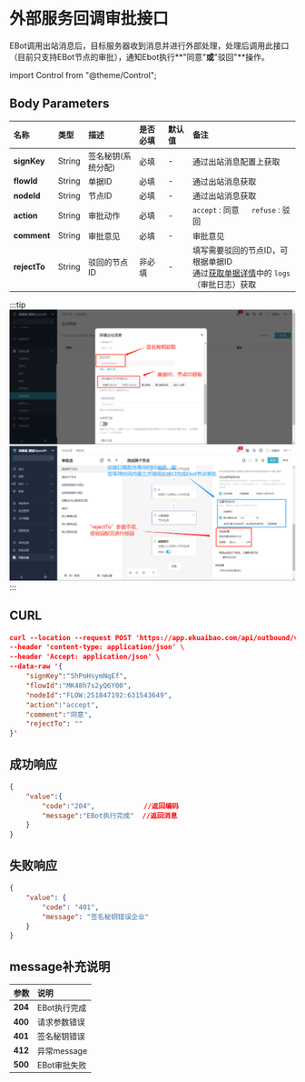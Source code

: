 # 外部服务回调审批接口
EBot调用出站消息后，目标服务器收到消息并进行外部处理，处理后调用此接口（目前只支持EBot节点的审批），通知Ebot执行**"同意"**或**"驳回"**操作。

import Control from "@theme/Control";

<Control
method="POST"
url="/api/outbound/v1/approval"
/>

## Body Parameters

| 名称 | 类型 | 描述 | 是否必填 | 默认值 | 备注 |
| :--- | :--- | :--- | :--- |:--- | :--- |
| **signKey**  | String | 签名秘钥(系统分配) | 必填  | - | 通过出站消息配置上获取 |
| **flowId**   | String | 单据ID	          | 必填  | - | 通过出站消息获取 |
| **nodeId**   | String | 节点ID	          | 必填  | - | 通过出站消息获取 |
| **action**   | String | 审批动作	      | 必填  | - | `accept` : 同意 &emsp; `refuse` : 驳回 |
| **comment**  | String | 审批意见          | 必填  | - | 审批意见 |
| **rejectTo** | String | 驳回的节点ID      | 非必填 | - | 填写需要驳回的节点ID，可根据单据ID<br/>通过[获取单据详情](/docs/open-api/flows/get-forms-details)中的 `logs`（审批日志）获取 |

:::tip
![image](images/出站参数获取.png)
![image](images/接口介绍.png)
:::

## CURL
```json
curl --location --request POST 'https://app.ekuaibao.com/api/outbound/v1/approval?accessToken=Un0bxmbZ0w8c00' \
--header 'content-type: application/json' \
--header 'Accept: application/json' \
--data-raw '{
    "signKey":"5hPoHsymNqEf",
    "flowId":"MK48h7s2yQ6Y00",
    "nodeId":"FLOW:251847192:631543649",
    "action":"accept",
    "comment":"同意",
    "rejectTo": ""
}'
```

## 成功响应
```json
{
	"value":{
        "code":"204",            //返回编码
        "message":"EBot执行完成"  //返回消息
    }
}
```

## 失败响应
```json
{
    "value": {
        "code": "401",
        "message": "签名秘钥错误企业"
    }
}
```

## message补充说明

| 参数 | 说明 |
|:--- |:--- |
| **204** | EBot执行完成 |
| **400** | 请求参数错误 |
| **401** | 签名秘钥错误 |
| **412** | 异常message |
| **500** | EBot审批失败 |
















